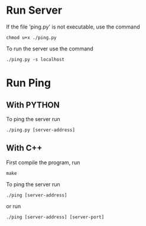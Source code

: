 Run Server
==========

If the file 'ping.py' is not executable,
use the command

    chmod u+x ./ping.py

To run the server use the command

    ./ping.py -s localhost


Run Ping
========

With PYTHON
-----------

To ping the server run

    ./ping.py [server-address]

With C++
--------

First compile the program, run

    make

To ping the server run

    ./ping [server-address]

or run

    ./ping [server-address] [server-port]

